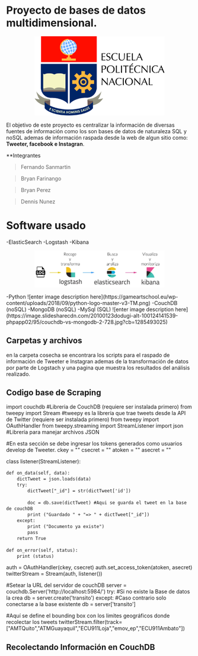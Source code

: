 # Proyecto de bases de datos multidimensional.
<p align="center"> <img src="./img/logoepn.jpg" width="350"/</p>

El objetivo de este proyecto es centralizar la información de diversas fuentes de información como los son bases de datos de naturaleza SQL y noSQL ademas de información raspada desde la web de algun sitio como: **Tweeter, facebook e Instagran**.

**Integrantes
>Fernando Sanmartin	

>Bryan Farinango

>Bryan Perez

>Dennis Nunez

# Software usado

-ElasticSearch
-Logstash
-Kibana
<p align="center"> <img src="./img/2.png" width="350"/></p>
-Python
![enter image description here](https://gameartschool.eu/wp-content/uploads/2018/09/python-logo-master-v3-TM.png)
-CouchDB (noSQL)
-MongoDB (noSQL)
-MySql (SQL)
![enter image description here](https://image.slidesharecdn.com/20100123dodugi-alt-100124141539-phpapp02/95/couchdb-vs-mongodb-2-728.jpg?cb=1285493025)

## Carpetas y archivos

en la carpeta cosecha se encontrara los scripts para el raspado de información de Tweeter e Instagran ademas de la transformación de datos por parte de Logstach y una pagina que muestra los resultados del análisis realizado. 

## Codigo base de Scraping

   import couchdb #Libreria de CouchDB (requiere ser instalada primero)
 from tweepy import Stream #tweepy es la librería que trae tweets desde la API de Twitter (requiere ser instalada primero)
from tweepy import OAuthHandler
from tweepy.streaming import StreamListener
import json #Librería para manejar archivos JSON

#En esta sección se debe ingresar los tokens generados como usuarios develop de Tweeter.
ckey = ""
csecret = ""
atoken = ""
asecret = ""

class listener(StreamListener):
    
    def on_data(self, data):
        dictTweet = json.loads(data)
        try:
            dictTweet["_id"] = str(dictTweet['id'])
           
            doc = db.save(dictTweet) #Aqui se guarda el tweet en la base de couchDB
            print ("Guardado " + "=> " + dictTweet["_id"])
        except:
            print ("Documento ya existe")
            pass
        return True
    
    def on_error(self, status):
        print (status)
        
auth = OAuthHandler(ckey, csecret)
auth.set_access_token(atoken, asecret)
twitterStream = Stream(auth, listener())

#Setear la URL del servidor de couchDB
server = couchdb.Server('http://localhost:5984/')
try:
    #Si no existe la Base de datos la crea
    db = server.create('transito')
except:
    #Caso contrario solo conectarse a la base existente
    db = server['transito']
    
#Aquí se define el bounding box con los limites geográficos donde recolectar los tweets
twitterStream.filter(track=["AMTQuito","ATMGuayaquil","ECU911Loja","emov_ep","ECU911Ambato"])


## Recolectando Información en CouchDB




